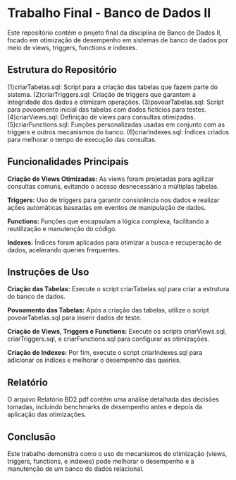 # Trabalho Final - Banco de Dados II
Este repositório contém o projeto final da disciplina de Banco de Dados II, focado em otimização de desempenho em sistemas de banco de dados por meio de views, triggers, functions e indexes.

## Estrutura do Repositório
(1)criarTabelas.sql: Script para a criação das tabelas que fazem parte do sistema.
(2)criarTriggers.sql: Criação de triggers que garantem a integridade dos dados e otimizam operações.
(3)povoarTabelas.sql: Script para povoamento inicial das tabelas com dados fictícios para testes.
(4)criarViews.sql: Definição de views para consultas otimizadas.
(5)criarFunctions.sql: Funções personalizadas usadas em conjunto com as triggers e outros mecanismos do banco.
(6)criarIndexes.sql: Índices criados para melhorar o tempo de execução das consultas.

## Funcionalidades Principais
**Criação de Views Otimizadas:**
As views foram projetadas para agilizar consultas comuns, evitando o acesso desnecessário a múltiplas tabelas.

**Triggers:**
Uso de triggers para garantir consistência nos dados e realizar ações automáticas baseadas em eventos de manipulação de dados.

**Functions:**
Funções que encapsulam a lógica complexa, facilitando a reutilização e manutenção do código.

**Indexes:**
Índices foram aplicados para otimizar a busca e recuperação de dados, acelerando queries frequentes.

## Instruções de Uso
**Criação das Tabelas:**
Execute o script criarTabelas.sql para criar a estrutura do banco de dados.

**Povoamento das Tabelas:**
Após a criação das tabelas, utilize o script povoarTabelas.sql para inserir dados de teste.

**Criação de Views, Triggers e Functions:**
Execute os scripts criarViews.sql, criarTriggers.sql, e criarFunctions.sql para configurar as otimizações.

**Criação de Indexes:**
Por fim, execute o script criarIndexes.sql para adicionar os índices e melhorar o desempenho das queries.

## Relatório
O arquivo Relatório BD2.pdf contém uma análise detalhada das decisões tomadas, incluindo benchmarks de desempenho antes e depois da aplicação das otimizações.

## Conclusão
Este trabalho demonstra como o uso de mecanismos de otimização (views, triggers, functions, e indexes) pode melhorar o desempenho e a manutenção de um banco de dados relacional.
